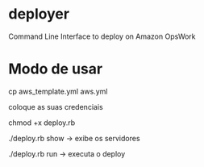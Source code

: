 deployer
========

Command Line Interface to deploy on Amazon OpsWork

Modo de usar
============

cp aws_template.yml aws.yml

coloque as suas credenciais

chmod +x deploy.rb

./deploy.rb show -> exibe os servidores

./deploy.rb run -> executa o deploy

